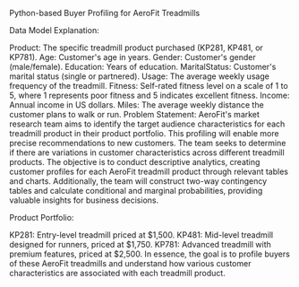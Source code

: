 Python-based Buyer Profiling for AeroFit Treadmills

Data Model Explanation:

Product: The specific treadmill product purchased (KP281, KP481, or KP781).
Age: Customer's age in years.
Gender: Customer's gender (male/female).
Education: Years of education.
MaritalStatus: Customer's marital status (single or partnered).
Usage: The average weekly usage frequency of the treadmill.
Fitness: Self-rated fitness level on a scale of 1 to 5, where 1 represents poor fitness and 5 indicates excellent fitness.
Income: Annual income in US dollars.
Miles: The average weekly distance the customer plans to walk or run.
Problem Statement:
AeroFit's market research team aims to identify the target audience characteristics for each treadmill product in their product portfolio. This profiling will enable more precise recommendations to new customers. The team seeks to determine if there are variations in customer characteristics across different treadmill products. The objective is to conduct descriptive analytics, creating customer profiles for each AeroFit treadmill product through relevant tables and charts. Additionally, the team will construct two-way contingency tables and calculate conditional and marginal probabilities, providing valuable insights for business decisions.

Product Portfolio:

KP281: Entry-level treadmill priced at $1,500.
KP481: Mid-level treadmill designed for runners, priced at $1,750.
KP781: Advanced treadmill with premium features, priced at $2,500.
In essence, the goal is to profile buyers of these AeroFit treadmills and understand how various customer characteristics are associated with each treadmill product.
